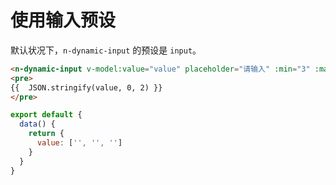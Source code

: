 # 使用输入预设

默认状况下，`n-dynamic-input` 的预设是 `input`。

```html
<n-dynamic-input v-model:value="value" placeholder="请输入" :min="3" :max="6" />
<pre>
{{  JSON.stringify(value, 0, 2) }}
</pre>
```

```js
export default {
  data() {
    return {
      value: ['', '', '']
    }
  }
}
```
